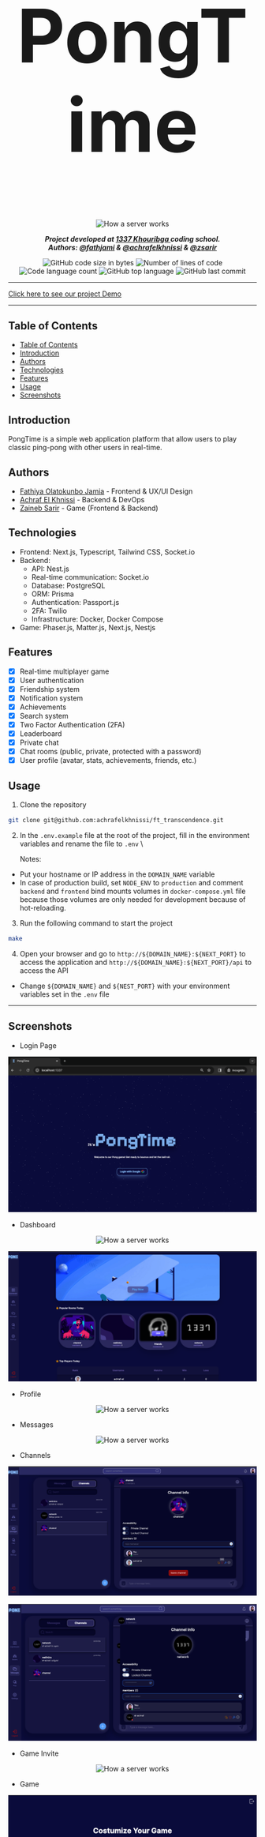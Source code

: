 <h1 align="center" style="font-size: 150px">PongTime</h1>

<p align="center">
<img src="./assets/pong-time.png" alt="How a server works" width="1000"/>
</p>

<p align="center">
	<b><i>Project developed at <a href="https://www.1337.ma/">1337 Khouribga </a> coding school.</i></b><br>
    <b><i>Authors: <a href="https://github.com/fathjami">@fathjami</a> & <a href="https://twitter.com/ashrafelkhnissi">@achrafelkhnissi</a> & <a href="https://github.com/zsarir23">@zsarir</a></i></b>
<!--
 <b><i>Grade: 125/100</i></b>
-->
</p>

<p align="center">
	<img alt="GitHub code size in bytes" src="https://img.shields.io/github/languages/code-size/achrafelkhnissi/ft_transcendence?color=blueviolet" />
	<img alt="Number of lines of code" src="https://img.shields.io/tokei/lines/github/achrafelkhnissi/ft_transcendence?color=blueviolet" />
	<img alt="Code language count" src="https://img.shields.io/github/languages/count/achrafelkhnissi/ft_transcendence?color=blue" />
	<img alt="GitHub top language" src="https://img.shields.io/github/languages/top/achrafelkhnissi/ft_transcendence?color=blue" />
	<img alt="GitHub last commit" src="https://img.shields.io/github/last-commit/achrafelkhnissi/ft_transcendence?color=brightgreen" />
</p>

---
[Click here to see our project Demo](https://drive.google.com/file/d/1AbcpofX8ZU-jlrj5cwGc1SHHt6Tpochw/view?usp=sharing)

---
## Table of Contents

- [Table of Contents](#table-of-contents)
- [Introduction](#introduction)
- [Authors](#authors)
- [Technologies](#technologies)
- [Features](#features)
- [Usage](#usage)
- [Screenshots](#screenshots)

## Introduction

PongTime is a simple web application platform that allow users to play classic ping-pong with other users in real-time.

## Authors

- [Fathiya Olatokunbo Jamia](https://github.com/fathjami) - Frontend & UX/UI Design
- [Achraf El Khnissi](https://twitter.com/ashrafelkhnissi) - Backend & DevOps
- [Zaineb Sarir](https://github.com/zsarir23) - Game (Frontend & Backend)

## Technologies

- Frontend: Next.js, Typescript, Tailwind CSS, Socket.io
- Backend:
  - API: Nest.js
  - Real-time communication: Socket.io
  - Database: PostgreSQL
  - ORM: Prisma
  - Authentication: Passport.js
  - 2FA: Twilio
  - Infrastructure: Docker, Docker Compose
- Game: Phaser.js, Matter.js, Next.js, Nestjs

## Features

- [x] Real-time multiplayer game
- [x] User authentication
- [x] Friendship system
- [x] Notification system
- [x] Achievements
- [x] Search system
- [x] Two Factor Authentication (2FA)
- [x] Leaderboard
- [x] Private chat
- [x] Chat rooms (public, private, protected with a password)
- [x] User profile (avatar, stats, achievements, friends, etc.)

## Usage

1. Clone the repository

```sh
git clone git@github.com:achrafelkhnissi/ft_transcendence.git
```

2. In the `.env.example` file at the root of the project, fill in the environment variables and rename the file to `.env` \

   Notes:

- Put your hostname or IP address in the `DOMAIN_NAME` variable
- In case of production build, set `NODE_ENV` to `production` and comment `backend` and `frontend` bind mounts volumes in `docker-compose.yml` file because those volumes are only needed for development because of hot-reloading.

3. Run the following command to start the project

```sh
make
```

4. Open your browser and go to `http://${DOMAIN_NAME}:${NEXT_PORT}` to access the application and `http://${DOMAIN_NAME}:${NEXT_PORT}/api` to access the API

- Change `${DOMAIN_NAME}` and `${NEST_PORT}` with your environment variables set in the `.env` file

---

## Screenshots

- Login Page
<p align="center">
<img src="./assets/login.png" alt="How a server works" width="1000"/>
</p>

- Dashboard
<p align="center">
<img src="./assets/dashboard.png" alt="How a server works" width="1000"/>
</p>

<p align="center">
<img src="./assets/channels.png" alt="How a server works" width="1000"/>
</p>

- Profile
<p align="center">
<img src="./assets/profile.png" alt="How a server works" width="1000"/>
</p>

- Messages
<p align="center">
<img src="./assets/messages.png" alt="How a server works" width="1000"/>
</p>

- Channels
<p align="center">
<img src="./assets/channelInfo.png" alt="How a server works" width="1000"/>
</p>

<p align="center">
<img src="./assets/lockChannel.png" alt="How a server works" width="1000"/>
</p>

- Game Invite
<p align="center">
<img src="./assets/game-invite.png" alt="How a server works" width="1000"/>
</p>

- Game
<p align="center">
<img src="./assets/costumize.png" alt="How a server works" width="1000"/>
</p>

<p align="center">
<img src="./assets/match.png" alt="How a server works" width="1000"/>
</p>

- Game win
<p align="center">
<img src="./assets/match-win.png" alt="How a server works" width="1000"/>
</p>

- Settings
<p align="center">
<img src="./assets/settings.png" alt="How a server works" width="1000"/>
</p>
